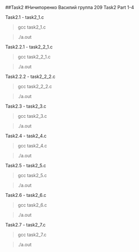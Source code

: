##Task2
#Ничипоренко Василий
группа 209
Task2
Part 1-4

Task2.1 - task2_1.c
>gcc task2_1.c

>./a.out

Task2.2.1 - task2_2_1.c
>gcc task2_2_1.c

>./a.out

Task2.2.2 - task2_2_2.c
>gcc task2_2_2.c

>./a.out

Task2.3 - task2_3.c
>gcc task2_3.c

>./a.out

Task2.4 - task2_4.c
>gcc task2_4.c

>./a.out

Task2.5 - task2_5.c
>gcc task2_5.c

>./a.out

Task2.6 - task2_6.c
>gcc task2_6.c

>./a.out

Task2.7 - task2_7.c
>gcc task2_7.c

>./a.out